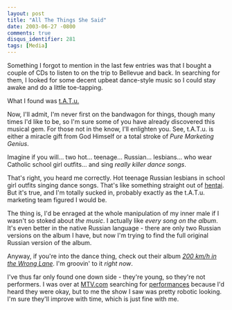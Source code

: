 ```yaml
---
layout: post
title: "All The Things She Said"
date: 2003-06-27 -0800
comments: true
disqus_identifier: 281
tags: [Media]
---
```

Something I forgot to mention in the last few entries was that I bought
a couple of CDs to listen to on the trip to Bellevue and back. In
searching for them, I looked for some decent upbeat dance-style music so
I could stay awake and do a little toe-tapping.
 
 What I found was [t.A.T.u.](http://www.tatugirls.com)
 
 Now, I'll admit, I'm never first on the bandwagon for things, though
many times I'd like to be, so I'm sure some of you have already
discovered this musical gem. For those not in the know, I'll enlighten
you. See, t.A.T.u. is either a miracle gift from God Himself or a total
stroke of *Pure Marketing Genius*.
 
 Imagine if you will... two hot... teenage... Russian... lesbians... who
wear Catholic school girl outfits... and sing *really killer dance
songs*.
 
 That's right, you heard me correctly. Hot teenage Russian lesbians in
school girl outfits singing dance songs. That's like something straight
out of [hentai](http://www.urbandictionary.com/define.php?term=Hentai).
But it's true, and I'm totally sucked in, probably exactly as the
t.A.T.u. marketing team figured I would be.
 
 The thing is, I'd be enraged at the whole manipulation of my inner male
if I wasn't so stoked about *the music*. I actually like *every song on
the album*. It's even better in the native Russian language - there are
only two Russian versions on the album I have, but now I'm trying to
find the full original Russian version of the album.
 
 Anyway, if you're into the dance thing, check out their album [*200
km/h in the Wrong
Lane*](http://www.amazon.com/exec/obidos/ASIN/B00006JJ1O/mhsvortex). I'm
groovin' to it *right now*.
 
 I've thus far only found one down side - they're young, so they're not
performers. I was over at [MTV.com](http://www.mtv.com) searching for
[performances](http://www.mtv.com/bands/az/t_a_t_u_/audvid.jhtml)
because I'd heard they were okay, but to me the show I saw was pretty
robotic looking. I'm sure they'll improve with time, which is just fine
with me.

